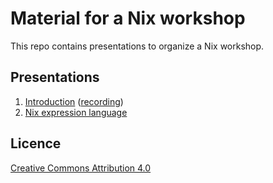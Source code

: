 # Material for a Nix workshop

This repo contains presentations to organize a Nix workshop.

## Presentations

1. [Introduction](https://moretea.github.io/nix-workshop/slides/01-introduction.html) ([recording](https://www.youtube.com/watch?v=WC3ILVKZh7E))
2. [Nix expression language](https://moretea.github.io/nix-workshop/slides/02-nix-lang.html)

## Licence
[Creative Commons Attribution 4.0](https://creativecommons.org/licenses/by/4.0/)
